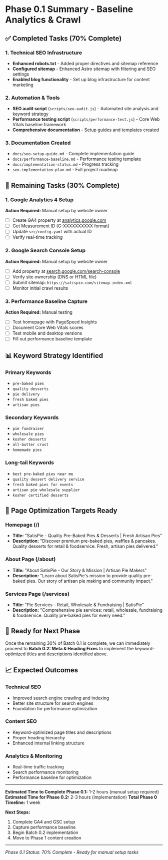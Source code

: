# Phase 0.1 Summary - Baseline Analytics & Crawl

## ✅ Completed Tasks (70% Complete)

### 1. Technical SEO Infrastructure
- **Enhanced robots.txt** - Added proper directives and sitemap reference
- **Configured sitemap** - Enhanced Astro sitemap with filtering and SEO settings
- **Enabled blog functionality** - Set up blog infrastructure for content marketing

### 2. Automation & Tools
- **SEO audit script** (`scripts/seo-audit.js`) - Automated site analysis and keyword strategy
- **Performance testing script** (`scripts/performance-test.js`) - Core Web Vitals baseline framework
- **Comprehensive documentation** - Setup guides and templates created

### 3. Documentation Created
- `docs/seo-setup-guide.md` - Complete implementation guide
- `docs/performance-baseline.md` - Performance testing template
- `docs/implementation-status.md` - Progress tracking
- `seo-implementation-plan.md` - Full project roadmap

## 🔧 Remaining Tasks (30% Complete)

### 1. Google Analytics 4 Setup
**Action Required:** Manual setup by website owner
- [ ] Create GA4 property at [analytics.google.com](https://analytics.google.com/)
- [ ] Get Measurement ID (G-XXXXXXXXXX format)
- [ ] Update `src/config.yaml` with actual ID
- [ ] Verify real-time tracking

### 2. Google Search Console Setup
**Action Required:** Manual setup by website owner
- [ ] Add property at [search.google.com/search-console](https://search.google.com/search-console)
- [ ] Verify site ownership (DNS or HTML file)
- [ ] Submit sitemap: `https://satispie.com/sitemap-index.xml`
- [ ] Monitor initial crawl results

### 3. Performance Baseline Capture
**Action Required:** Manual testing
- [ ] Test homepage with PageSpeed Insights
- [ ] Document Core Web Vitals scores
- [ ] Test mobile and desktop versions
- [ ] Fill out performance baseline template

## 📊 Keyword Strategy Identified

### Primary Keywords
- `pre-baked pies`
- `quality desserts`
- `pie delivery`
- `fresh baked pies`
- `artisan pies`

### Secondary Keywords
- `pie fundraiser`
- `wholesale pies`
- `kosher desserts`
- `all-butter crust`
- `homemade pies`

### Long-tail Keywords
- `best pre-baked pies near me`
- `quality dessert delivery service`
- `fresh baked pies for events`
- `artisan pie wholesale supplier`
- `kosher certified desserts`

## 🎯 Page Optimization Targets Ready

### Homepage (/)
- **Title:** "SatisPie - Quality Pre-Baked Pies & Desserts | Fresh Artisan Pies"
- **Description:** "Discover premium pre-baked pies, waffles & pancakes. Quality desserts for retail & foodservice. Fresh, artisan pies delivered."

### About Page (/about)
- **Title:** "About SatisPie - Our Story & Mission | Artisan Pie Makers"
- **Description:** "Learn about SatisPie's mission to provide quality pre-baked pies. Our story of artisan pie making and community impact."

### Services Page (/services)
- **Title:** "Pie Services - Retail, Wholesale & Fundraising | SatisPie"
- **Description:** "Comprehensive pie services: retail, wholesale, fundraising & foodservice. Quality pre-baked pies for every need."

## 🚀 Ready for Next Phase

Once the remaining 30% of Batch 0.1 is complete, we can immediately proceed to **Batch 0.2: Meta & Heading Fixes** to implement the keyword-optimized titles and descriptions identified above.

## 📈 Expected Outcomes

### Technical SEO
- Improved search engine crawling and indexing
- Better site structure for search engines
- Foundation for performance optimization

### Content SEO
- Keyword-optimized page titles and descriptions
- Proper heading hierarchy
- Enhanced internal linking structure

### Analytics & Monitoring
- Real-time traffic tracking
- Search performance monitoring
- Performance baseline for optimization

---

**Estimated Time to Complete Phase 0.1:** 1-2 hours (manual setup required)
**Estimated Time for Phase 0.2:** 2-3 hours (implementation)
**Total Phase 0 Timeline:** 1 week

**Next Steps:**
1. Complete GA4 and GSC setup
2. Capture performance baseline
3. Begin Batch 0.2 implementation
4. Move to Phase 1 content creation

---

*Phase 0.1 Status: 70% Complete - Ready for manual setup tasks* 